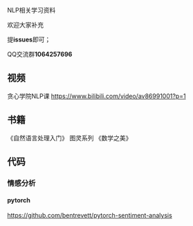 NLP相关学习资料

欢迎大家补充

提**issues**即可；

QQ交流群**1064257696**


## 视频
贪心学院NLP课
https://www.bilibili.com/video/av86991001?p=1

## 书籍
《自然语言处理入门》 图灵系列
《数学之美》


## 代码

### 情感分析

#### pytorch

https://github.com/bentrevett/pytorch-sentiment-analysis


